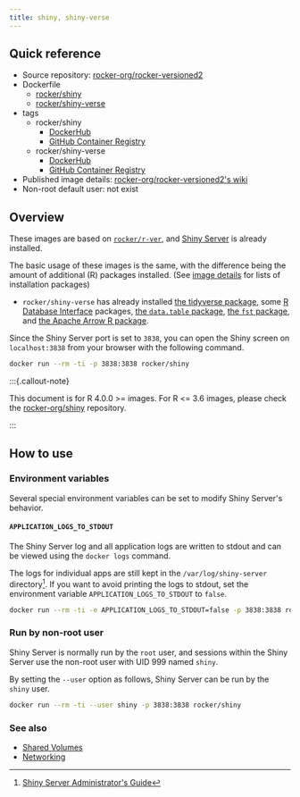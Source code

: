 ```yaml
---
title: shiny, shiny-verse
---
```


## Quick reference

- Source repository: [rocker-org/rocker-versioned2](https://github.com/rocker-org/rocker-versioned2)
- Dockerfile
  - [rocker/shiny](https://github.com/rocker-org/rocker-versioned2/blob/master/dockerfiles/shiny_devel.Dockerfile)
  - [rocker/shiny-verse](https://github.com/rocker-org/rocker-versioned2/blob/master/dockerfiles/shiny-verse_devel.Dockerfile)
- tags
  - rocker/shiny
    - [DockerHub](https://hub.docker.com/r/rocker/shiny/tags)
    - [GitHub Container Registry](https://github.com/rocker-org/rocker-versioned2/pkgs/container/shiny/versions)
  - rocker/shiny-verse
    - [DockerHub](https://hub.docker.com/r/rocker/shiny-verse/tags)
    - [GitHub Container Registry](https://github.com/rocker-org/rocker-versioned2/pkgs/container/shiny-verse/versions)
- Published image details: [rocker-org/rocker-versioned2's wiki](https://github.com/rocker-org/rocker-versioned2/wiki)
- Non-root default user: not exist

## Overview

These images are based on [`rocker/r-ver`](r-ver.md),
and [Shiny Server](https://www.rstudio.com/products/shiny/shiny-server/) is already installed.

The basic usage of these images is the same, with the difference being the amount of additional (R) packages installed.
(See [image details](https://github.com/rocker-org/rocker-versioned2/wiki) for lists of installation packages)

- `rocker/shiny-verse` has already installed [the tidyverse package](https://www.tidyverse.org/),
  some [R Database Interface](https://dbi.r-dbi.org/) packages,
  [the `data.table` package](https://rdatatable.gitlab.io/data.table/), [the `fst` package](https://www.fstpackage.org/),
  and [the Apache Arrow R package](https://arrow.apache.org/docs/r/).

Since the Shiny Server port is set to `3838`,
you can open the Shiny screen on `localhost:3838` from your browser with the following command.

```sh
docker run --rm -ti -p 3838:3838 rocker/shiny
```

:::{.callout-note}

This document is for R 4.0.0 >= images. For R <= 3.6 images,
please check the [rocker-org/shiny](https://github.com/rocker-org/shiny) repository.

:::

## How to use

### Environment variables

Several special environment variables can be set to modify Shiny Server's behavior.

#### `APPLICATION_LOGS_TO_STDOUT`

The Shiny Server log and all application logs are written to stdout and can be viewed using the `docker logs` command.

The logs for individual apps are still kept in the `/var/log/shiny-server` directory[^shiny_server_logs].
If you want to avoid printing the logs to stdout,
set the environment variable `APPLICATION_LOGS_TO_STDOUT` to `false`.

[^shiny_server_logs]: [Shiny Server Administrator's Guide](https://docs.rstudio.com/shiny-server/#application-error-logs)

```sh
docker run --rm -ti -e APPLICATION_LOGS_TO_STDOUT=false -p 3838:3838 rocker/shiny
```

### Run by non-root user

Shiny Server is normally run by the `root` user,
and sessions within the Shiny Server use the non-root user with UID 999 named `shiny`.

By setting the `--user` option as follows, Shiny Server can be run by the `shiny` user.

```sh
docker run --rm -ti --user shiny -p 3838:3838 rocker/shiny
```

### See also

- [Shared Volumes](../../use/shared_volumes.md)
- [Networking](../../use/networking.md)
